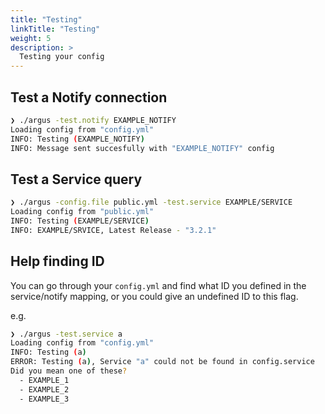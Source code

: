 ```yaml
---
title: "Testing"
linkTitle: "Testing"
weight: 5
description: >
  Testing your config
---
```


## Test a Notify connection
```bash
❯ ./argus -test.notify EXAMPLE_NOTIFY
Loading config from "config.yml"
INFO: Testing (EXAMPLE_NOTIFY)
INFO: Message sent succesfully with "EXAMPLE_NOTIFY" config
```

## Test a Service query
```bash
❯ ./argus -config.file public.yml -test.service EXAMPLE/SERVICE
Loading config from "public.yml"
INFO: Testing (EXAMPLE/SERVICE)
INFO: EXAMPLE/SRVICE, Latest Release - "3.2.1"
```

## Help finding ID
You can go through your `config.yml` and find what ID you defined in the service/notify mapping, or you could give an undefined ID to this flag.

e.g.
```bash
❯ ./argus -test.service a
Loading config from "config.yml"
INFO: Testing (a)
ERROR: Testing (a), Service "a" could not be found in config.service
Did you mean one of these?
  - EXAMPLE_1
  - EXAMPLE_2
  - EXAMPLE_3
```
